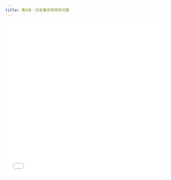 ```yaml
---
title: 第4讲：并发事务带来的问题
---
```



<iframe src="//player.bilibili.com/player.html?aid=638860239&bvid=BV1oY4y167Gr&cid=712107944&page=1" scrolling="no" border="0" frameborder="no" framespacing="0" allowfullscreen="true" width="100%" height="480"> </iframe>

